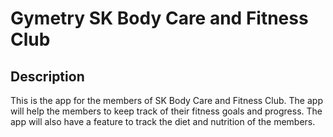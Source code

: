 # Gymetry SK Body Care and Fitness Club

## Description
This is the app for the members of SK Body Care and Fitness Club. The app will help the members to keep track of their fitness goals and progress. The app will also have a feature to track the diet and nutrition of the members.


